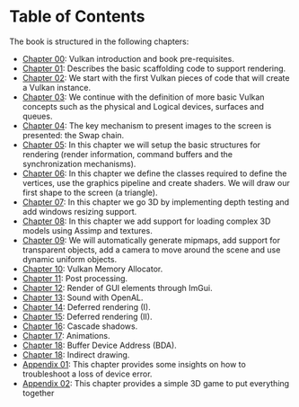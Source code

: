 # Table of Contents

The book is structured in the following chapters:

- [Chapter 00](chapter-00/chapter-00.md): Vulkan introduction and book pre-requisites.
- [Chapter 01](chapter-01/chapter-01.md): Describes the basic scaffolding code to support rendering.
- [Chapter 02](chapter-02/chapter-02.md): We start with the first Vulkan pieces of code that will create a Vulkan instance.
- [Chapter 03](chapter-03/chapter-03.md): We continue with the definition of more basic Vulkan concepts such as the physical and Logical devices, surfaces and queues.
- [Chapter 04](chapter-04/chapter-04.md): The key mechanism to present images to the screen is presented: the Swap chain.
- [Chapter 05](chapter-05/chapter-05.md): In this chapter we will setup the basic structures for rendering (render information, command buffers and the synchronization mechanisms). 
- [Chapter 06](chapter-06/chapter-06.md): In this chapter we define the classes required to define the vertices, use the graphics pipeline and create shaders. We will draw our first shape to the screen (a triangle).
- [Chapter 07](chapter-07/chapter-07.md): In this chapter we go 3D by implementing depth testing and add windows resizing support.
- [Chapter 08](chapter-08/chapter-08.md): In this chapter we add support for loading complex 3D models using Assimp and textures.
- [Chapter 09](chapter-09/chapter-09.md): We will automatically generate mipmaps, add support for transparent objects, add a camera to move around the scene and use dynamic uniform objects.
- [Chapter 10](chapter-10/chapter-10.md): Vulkan Memory Allocator.
- [Chapter 11](chapter-11/chapter-11.md): Post processing.
- [Chapter 12](chapter-12/chapter-12.md): Render of GUI elements through ImGui.
- [Chapter 13](chapter-13/chapter-13.md): Sound with OpenAL. 
- [Chapter 14](chapter-14/chapter-14.md): Deferred rendering (I).
- [Chapter 15](chapter-15/chapter-15.md): Deferred rendering (II). 
- [Chapter 16](chapter-16/chapter-16.md): Cascade shadows.
- [Chapter 17](chapter-17/chapter-17.md): Animations.
- [Chapter 18](chapter-18/chapter-18.md): Buffer Device Address (BDA).
- [Chapter 18](chapter-19/chapter-19.md): Indirect drawing.
- [Appendix 01](appendix-01/appendix-01.md): This chapter provides some insights on how to troubleshoot a loss of device error.
- [Appendix 02](appendix-02/appendix-02.md): This chapter provides a simple 3D game to put everything together